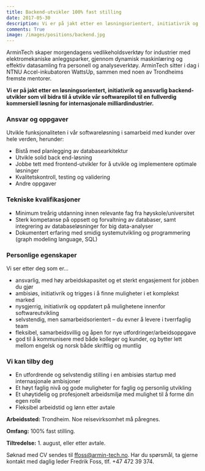 ```yaml
---
title: Backend-utvikler 100% fast stilling
date: 2017-05-30
description: Vi er på jakt etter en løsningsorientert, initiativrik og ansvarlig backend-utvikler.
comments: True
image: /images/positions/backend.jpg
---
```


ArminTech skaper morgendagens vedlikeholdsverktøy for industrier med elektromekaniske anleggsparker, gjennom dynamisk maskinlæring og effektiv datasamling fra personell og analyseverktøy. ArminTech sitter i dag i NTNU Accel-inkubatoren WattsUp, sammen med noen av Trondheims fremste mentorer.

**Vi er på jakt etter en løsningsorientert, initiativrik og ansvarlig backend-utvikler som vil bidra til å utvikle vår softwarepilot til en fullverdig kommersiell løsning for internasjonale milliardindustrier.**

### Ansvar og oppgaver
Utvikle funksjonaliteten i vår softwareløsning i samarbeid med kunder over hele verden, herunder:

- Bistå med planlegging av databasearkitektur
- Utvikle solid back end-løsning
- Jobbe tett med frontend-utvikler for å utvikle og implementere optimale løsninger
- Kvalitetskontroll, testing og validering 
- Andre oppgaver


### Tekniske kvalifikasjoner
- Minimum treårig utdanning innen relevante fag fra høyskole/universitet 
- Sterk kompetanse på oppsett og forvaltning av databaser, samt integrering av databaseløsninger for big data-analyser
- Dokumentert erfaring med smidig systemutvikling og programmering (graph modeling language, SQL) 


### Personlige egenskaper
Vi ser etter deg som er…

- ansvarlig, med høy arbeidskapasitet og et sterkt engasjement for jobben du gjør
- ambisiøs, initiativrik og trigges i å finne muligheter i et komplekst marked
- nysgjerrig, initiativrik og oppdatert på mulighetene innenfor softwareutvikling
- selvstendig, men samarbeidsorientert – du evner å levere i tverrfaglig team
- fleksibel, samarbeidsvillig og åpen for nye utfordringer/arbeidsoppgave
- god til å kommunisere med både kolleger og kunder, og bytter lett mellom engelsk og norsk både skriftlig og muntlig

### Vi kan tilby deg
- En utfordrende og selvstendig stilling i en ambisiøs startup med internasjonale ambisjoner 
- Et høyt faglig nivå og gode muligheter for faglig og personlig utvikling 
- Et uhøytidelig og profesjonelt arbeidsmiljø med mulighet til å forme din egen rolle
- Fleksibel arbeidstid og lønn etter avtale

**Arbeidssted:** Trondheim. Noe reisevirksomhet må påregnes. 

**Omfang:** 100% fast stilling.

**Tiltredelse:** 1. august, eller etter avtale.
 
Søknad med CV sendes til ffoss@armin-tech.no.
Har du spørsmål, ta gjerne kontakt med daglig leder Fredrik Foss, tlf. +47 472 39 374.
